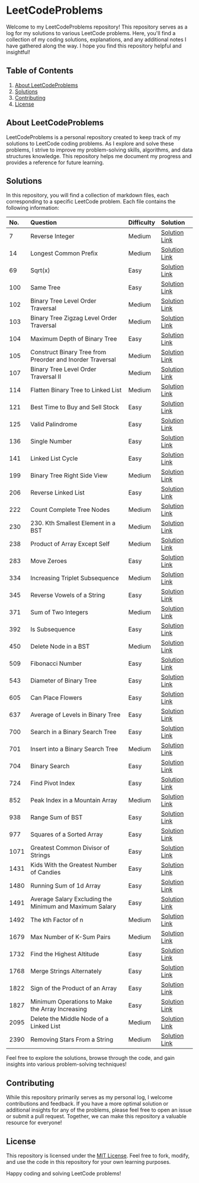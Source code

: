 # LeetCodeProblems

   
Welcome to my LeetCodeProblems repository! This repository serves as a log for my solutions to various LeetCode problems. Here, you'll find a collection of my coding solutions, explanations, and any additional notes I have gathered along the way. I hope you find this repository helpful and insightful!

## Table of Contents

1. [About LeetCodeProblems](#about-leetcodeproblems)
2. [Solutions](#solutions)
3. [Contributing](#contributing)
4. [License](#license)

## About LeetCodeProblems

LeetCodeProblems is a personal repository created to keep track of my solutions to LeetCode coding problems. As I explore and solve these problems, I strive to improve my problem-solving skills, algorithms, and data structures knowledge. This repository helps me document my progress and provides a reference for future learning.

## Solutions

In this repository, you will find a collection of markdown files, each corresponding to a specific LeetCode problem. Each file contains the following information:

| No.  | Question                        | Difficulty | Solution |
| :--- | :------------------------------ | :--------- | :------- |
| 7 | Reverse Integer | Medium | [Solution Link](https://github.com/Krips24/leetCodeProblems/blob/main/Solutions%20/7.%20Reverse%20Integer.md) |
| 14 |Longest Common Prefix | Medium | [Solution Link](https://github.com/Krips24/leetCodeProblems/blob/main/Solutions%20/14.%20Longest%20Common%20Prefix.md) |
| 69 | Sqrt(x) | Easy | [Solution Link](https://github.com/Krips24/leetCodeProblems/blob/main/Solutions%20/69.%20Sqrt(x).md) |
| 100 | Same Tree | Easy | [Solution Link](https://github.com/Krips24/leetCodeProblems/blob/main/Solutions%20/100.%20Same%20Tree.md) |
| 102 | Binary Tree Level Order Traversal | Medium | [Solution Link](https://github.com/Krips24/leetCodeProblems/blob/main/Solutions%20/102.%20Binary%20Tree%20Level%20Order%20Traversal.md) |
| 103 | Binary Tree Zigzag Level Order Traversal | Medium | [Solution Link](https://github.com/Krips24/leetCodeProblems/blob/main/Solutions%20/103.%20Binary%20Tree%20Zigzag%20Level%20Order%20Traversal.md) |
| 104 | Maximum Depth of Binary Tree | Easy | [Solution Link](https://github.com/Krips24/leetCodeProblems/blob/main/Solutions%20/104.%20Maximum%20Depth%20of%20Binary%20Tree.md) |
| 105 | Construct Binary Tree from Preorder and Inorder Traversal | Medium | [Solution Link](https://github.com/Krips24/leetCodeProblems/blob/main/Solutions%20/105.%20Construct%20Binary%20Tree%20from%20Preorder%20and%20Inorder%20Traversal.md) |
| 107 | Binary Tree Level Order Traversal II | Medium | [Solution Link](https://github.com/Krips24/leetCodeProblems/blob/main/Solutions%20/107.%20Binary%20Tree%20Level%20Order%20Traversal%20II.md) |
| 114 | Flatten Binary Tree to Linked List | Medium | [Solution Link](https://github.com/Krips24/leetCodeProblems/blob/main/Solutions%20/114.%20Flatten%20Binary%20Tree%20to%20Linked%20List.md) |
| 121 | Best Time to Buy and Sell Stock | Easy | [Solution Link](https://github.com/Krips24/leetCodeProblems/blob/main/Solutions%20/121.%20Best%20Time%20to%20Buy%20and%20Sell%20Stock.md) |
| 125 | Valid Palindrome | Easy | [Solution Link](https://github.com/Krips24/leetCodeProblems/blob/main/Solutions%20/125.%20Valid%20Palindrome.md) |
| 136 | Single Number | Easy | [Solution Link](https://github.com/Krips24/leetCodeProblems/blob/main/Solutions%20/136.%20Single%20Number.md) |
| 141 | Linked List Cycle | Easy | [Solution Link](https://github.com/Krips24/leetCodeProblems/blob/main/Solutions%20/141.%20Linked%20List%20Cycle.md) |
| 199 | Binary Tree Right Side View| Medium | [Solution Link](https://github.com/Krips24/leetCodeProblems/blob/main/Solutions%20/199.%20Binary%20Tree%20Right%20Side%20View.md) |
| 206 | Reverse Linked List | Easy | [Solution Link](https://github.com/Krips24/leetCodeProblems/blob/main/Solutions%20/206.%20Reverse%20Linked%20List.md) |
| 222 | Count Complete Tree Nodes | Medium | [Solution Link](https://github.com/Krips24/leetCodeProblems/blob/main/Solutions%20/222.%20Count%20Complete%20Tree%20Nodes.md) |
| 230 | 230. Kth Smallest Element in a BST | Medium | [Solution Link](https://github.com/Krips24/leetCodeProblems/blob/main/Solutions%20/230.%20Kth%20Smallest%20Element%20in%20a%20BST.md) |
| 238 | Product of Array Except Self | Medium | [Solution Link](https://github.com/Krips24/leetCodeProblems/blob/main/Solutions%20/238.%20Product%20of%20Array%20Except%20Self.md) |
| 283 | Move Zeroes | Easy | [Solution Link](https://github.com/Krips24/leetCodeProblems/blob/main/Solutions%20/283.%20Move%20Zeroes.md) |
| 334 | Increasing Triplet Subsequence | Medium | [Solution Link](https://github.com/Krips24/leetCodeProblems/blob/main/Solutions%20/334.%20Increasing%20Triplet%20Subsequence.md) |
| 345 |  Reverse Vowels of a String | Easy | [Solution Link](https://github.com/Krips24/leetCodeProblems/blob/main/Solutions%20/345.%20Reverse%20Vowels%20of%20a%20String.md) |
| 371 | Sum of Two Integers | Medium | [Solution Link](https://github.com/Krips24/leetCodeProblems/blob/main/Solutions%20/371.%20Sum%20of%20Two%20Integers.md) |
| 392 | Is Subsequence | Easy | [Solution Link](https://github.com/Krips24/leetCodeProblems/blob/main/Solutions%20/392.%20Is%20Subsequence.md) |
| 450 | Delete Node in a BST | Medium | [Solution Link](https://github.com/Krips24/leetCodeProblems/blob/main/Solutions%20/450.%20Delete%20Node%20in%20a%20BST.md) |
| 509 | Fibonacci Number | Easy | [Solution Link](https://github.com/Krips24/leetCodeProblems/blob/main/Solutions%20/509.%20Fibonacci%20Number.md) |
| 543 | Diameter of Binary Tree | Easy | [Solution Link](https://github.com/Krips24/leetCodeProblems/blob/main/Solutions%20/543.%20Diameter%20of%20Binary%20Tree.md) |
| 605 | Can Place Flowers | Easy | [Solution Link](https://github.com/Krips24/leetCodeProblems/blob/main/Solutions%20/605.%20Can%20Place%20Flowers.md) |
| 637 | Average of Levels in Binary Tree | Easy | [Solution Link](https://github.com/Krips24/leetCodeProblems/blob/main/Solutions%20/637.%20Average%20of%20Levels%20in%20Binary%20Tree.md) |
| 700 | Search in a Binary Search Tree | Easy | [Solution Link](https://github.com/Krips24/leetCodeProblems/blob/main/Solutions%20/700.%20Search%20in%20a%20Binary%20Search%20Tree.md) |
| 701 | Insert into a Binary Search Tree | Medium | [Solution Link](https://github.com/Krips24/leetCodeProblems/blob/main/Solutions%20/701.%20Insert%20into%20a%20Binary%20Search%20Tree.md) |
| 704 |  Binary Search | Easy | [Solution Link](https://github.com/Krips24/leetCodeProblems/blob/main/Solutions%20/704.%20Binary%20Search.md) |
| 724 |  Find Pivot Index | Easy | [Solution Link](https://github.com/Krips24/leetCodeProblems/blob/main/Solutions%20/724.%20Find%20Pivot%20Index.md) |
| 852 | Peak Index in a Mountain Array | Medium | [Solution Link](https://github.com/Krips24/leetCodeProblems/blob/main/Solutions%20/852.%20Peak%20Index%20in%20a%20Mountain%20Array.md) |
| 938 | Range Sum of BST | Easy | [Solution Link](https://github.com/Krips24/leetCodeProblems/blob/main/Solutions%20/938.%20Range%20Sum%20of%20BST.md) |
| 977 | Squares of a Sorted Array | Easy | [Solution Link](https://github.com/Krips24/leetCodeProblems/blob/main/Solutions%20/977.%20Squares%20of%20a%20Sorted%20Array.md) |
| 1071 | Greatest Common Divisor of Strings | Easy | [Solution Link](https://github.com/Krips24/leetCodeProblems/blob/main/Solutions%20/1071.%20Greatest%20Common%20Divisor%20of%20Strings.md) |
| 1431 | Kids With the Greatest Number of Candies | Easy | [Solution Link](https://github.com/Krips24/leetCodeProblems/blob/main/Solutions%20/1431.%20Kids%20With%20the%20Greatest%20Number%20of%20Candies.md) |
| 1480 |  Running Sum of 1d Array | Easy | [Solution Link](https://github.com/Krips24/leetCodeProblems/blob/main/Solutions%20/1480.%20Running%20Sum%20of%201d%20Array.md)|
| 1491 | Average Salary Excluding the Minimum and Maximum Salary | Easy | [Solution Link](https://github.com/Krips24/leetCodeProblems/blob/main/Solutions%20/1491.%20Average%20Salary%20Excluding%20the%20Minimum%20and%20Maximum%20Salary.md) |
| 1492 | The kth Factor of n | Medium | [Solution Link](https://github.com/Krips24/leetCodeProblems/blob/main/Solutions%20/1492.%20The%20kth%20Factor%20of%20n.md) |
| 1679 | Max Number of K-Sum Pairs | Medium | [Solution Link](https://github.com/Krips24/leetCodeProblems/blob/main/Solutions%20/1679.%20Max%20Number%20of%20K-Sum%20Pairs.md) |
| 1732 | Find the Highest Altitude | Easy | [Solution Link](https://github.com/Krips24/leetCodeProblems/blob/main/Solutions%20/1732.%20Find%20the%20Highest%20Altitude.md) |
| 1768 | Merge Strings Alternately | Easy | [Solution Link](https://github.com/Krips24/leetCodeProblems/blob/main/Solutions%20/1768.%20Merge%20Strings%20Alternately.md) |
| 1822 | Sign of the Product of an Array | Easy | [Solution Link](https://github.com/Krips24/leetCodeProblems/blob/main/Solutions%20/1822.%20Sign%20of%20the%20Product%20of%20an%20Array.md)|
| 1827 | Minimum Operations to Make the Array Increasing | Easy | [Solution Link](https://github.com/Krips24/leetCodeProblems/blob/main/Solutions%20/1827.%20Minimum%20Operations%20to%20Make%20the%20Array%20Increasing.md) |
| 2095 | Delete the Middle Node of a Linked List | Medium | [Solution Link](https://github.com/Krips24/leetCodeProblems/blob/main/Solutions%20/Delete%20the%20Middle%20Node%20of%20a%20Linked%20List.md) |
| 2390 | Removing Stars From a String | Medium | [Solution Link](https://github.com/Krips24/leetCodeProblems/blob/main/Solutions%20/2390.%20Removing%20Stars%20From%20a%20String.md) |


Feel free to explore the solutions, browse through the code, and gain insights into various problem-solving techniques!

## Contributing

While this repository primarily serves as my personal log, I welcome contributions and feedback. If you have a more optimal solution or additional insights for any of the problems, please feel free to open an issue or submit a pull request. Together, we can make this repository a valuable resource for everyone!

## License

This repository is licensed under the [MIT License](LICENSE). Feel free to fork, modify, and use the code in this repository for your own learning purposes.

Happy coding and solving LeetCode problems!

